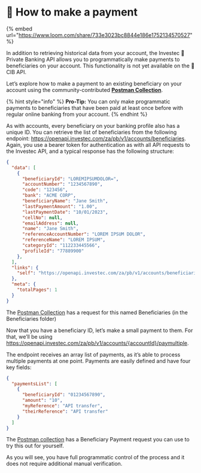 # 💸 How to make a payment

{% embed url="https://www.loom.com/share/733e3023bc8844e186e1752134570527" %}

In addition to retrieving historical data from your account, the Investec 🏦 Private Banking API allows you to programmatically make payments to beneficiaries on your account. This functionality is not yet available on the 🧰 CIB API.

Let’s explore how to make a payment to an existing beneficiary on your account using the community-contributed [**Postman Collection**](https://god.gw.postman.com/run-collection/26868804-00260d55-0009-42ee-b148-d439992e64ff?action=collection%2Ffork\&collection-url=entityId%3D26868804-00260d55-0009-42ee-b148-d439992e64ff%26entityType%3Dcollection%26workspaceId%3D905c2bab-81a1-4297-8b70-2456c776a7a0).

{% hint style="info" %}
**Pro-Tip:** You can only make programmatic payments to beneficiaries that have been paid at least once before with regular online banking from your account.
{% endhint %}

As with accounts, every beneficiary on your banking profile also has a unique ID. You can retrieve the list of beneficiaries from the following endpoint: https://openapi.investec.com/za/pb/v1/accounts/beneficiaries. Again, you use a bearer token for authentication as with all API requests to the Investec API, and a typical response has the following structure:

```json
{
  "data": [
    {
      "beneficiaryId": "LOREMIPSUMDOLOR=",
      "accountNumber": "1234567890",
      "code": "123456",
      "bank": "ACME CORP",
      "beneficiaryName": "Jane Smith",
      "lastPaymentAmount": "1.00",
      "lastPaymentDate": "10/01/2023",
      "cellNo": null,
      "emailAddress": null,
      "name": "Jane Smith",
      "referenceAccountNumber": "LOREM IPSUM DOLOR",
      "referenceName": "LOREM IPSUM",
      "categoryId": "112233445566",
      "profileId": "77889900"
    },
  ],
  "links": {
    "self": "https://openapi.investec.com/za/pb/v1/accounts/beneficiaries"
  },
  "meta": {
    "totalPages": 1
  }
}
```

The [Postman Collection](https://god.gw.postman.com/run-collection/26868804-00260d55-0009-42ee-b148-d439992e64ff?action=collection%2Ffork\&collection-url=entityId%3D26868804-00260d55-0009-42ee-b148-d439992e64ff%26entityType%3Dcollection%26workspaceId%3D905c2bab-81a1-4297-8b70-2456c776a7a0) has a request for this named Beneficiaries (in the Beneficiaries folder)

Now that you have a beneficiary ID, let’s make a small payment to them. For that, we’ll be using https://openapi.investec.com/za/pb/v1/accounts/{accountId}/paymultiple.

The endpoint receives an array list of payments, as it’s able to process multiple payments at one point. Payments are easily defined and have four key fields:

```json
{
  "paymentsList": [
    {
      "beneficiaryId": "01234567890",
      "amount": "10",
      "myReference": "API transfer",
      "theirReference": "API transfer"
    }
  ]
}
```

The [Postman collection](https://god.gw.postman.com/run-collection/26868804-00260d55-0009-42ee-b148-d439992e64ff?action=collection%2Ffork\&collection-url=entityId%3D26868804-00260d55-0009-42ee-b148-d439992e64ff%26entityType%3Dcollection%26workspaceId%3D905c2bab-81a1-4297-8b70-2456c776a7a0) has a Beneficiary Payment request you can use to try this out for yourself.

As you will see, you have full programmatic control of the process and it does not require additional manual verification.
